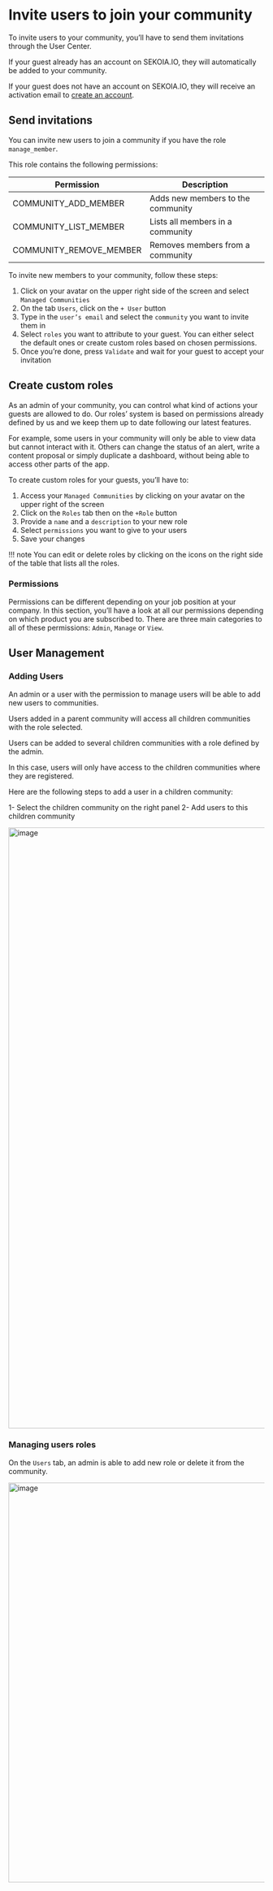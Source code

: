 # Invite users to join your community

To invite users to your community, you’ll have to send them invitations through the User Center.

If your guest already has an account on SEKOIA.IO, they will automatically be added to your community.

If your guest does not have an account on SEKOIA.IO, they will receive an activation email to [create an account](create_account.md).

## Send invitations

You can invite new users to join a community if you have the role `manage_member`. 

This role contains the following permissions: 

| Permission | Description |
| --- | --- |
| COMMUNITY_ADD_MEMBER | Adds new members to the community |
| COMMUNITY_LIST_MEMBER | Lists all members in a community |
| COMMUNITY_REMOVE_MEMBER | Removes members from a community |

To invite new members to your community, follow these steps:

1. Click on your avatar on the upper right side of the screen and select `Managed Communities`
2. On the tab `Users`, click on the `+ User` button
3. Type in the `user’s email` and select the `community` you want to invite them in
4. Select `roles` you want to attribute to your guest. You can either select the default ones or create custom roles based on chosen permissions.
5. Once you’re done, press `Validate` and wait for your guest to accept your invitation

## Create custom roles

As an admin of your community, you can control what kind of actions your guests are allowed to do. Our roles’ system is based on permissions already defined by us and we keep them up to date following our latest features.

For example, some users in your community will only be able to view data but cannot interact with it. Others can change the status of an alert, write a content proposal or simply duplicate a dashboard, without being able to access other parts of the app.

To create custom roles for your guests, you’ll have to:

1. Access your `Managed Communities` by clicking on your avatar on the upper right of the screen
2. Click on the `Roles` tab then on the `+Role` button
3. Provide a `name` and a `description` to your new role
4. Select `permissions` you want to give to your users
5. Save your changes

!!! note
    You can edit or delete roles by clicking on the icons on the right side of the table that lists all the roles.

### Permissions
Permissions can be different depending on your job position at your company. In this section, you’ll have a look at all our permissions depending on which product you are subscribed to. There are three main categories to all of these permissions: `Admin`, `Manage` or `View`.

## User Management

### Adding Users

An admin or a user with the permission to manage users will be able to add new users to communities.

Users added in a parent community will access all children communities with the role selected.

Users can be added to several children communities with a role defined by the admin.

In this case, users will only have access to the children communities where they are registered.

Here are the following steps to add a user in a children community:

1- Select the children community on the right panel
2- Add users to this children community

<img width="1183" alt="image" src="https://user-images.githubusercontent.com/101662967/186946163-21ec9da8-3598-4fd7-83fe-0b1bd137ce45.png">

### Managing users roles

On the `Users` tab, an admin is able to add new role or delete it from the community. 

<img width="787" alt="image" src="https://user-images.githubusercontent.com/101662967/186946653-164d6b71-b075-402c-8013-61046da65931.png">

